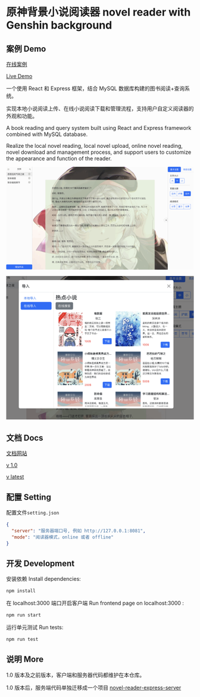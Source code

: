 # 原神背景小说阅读器 novel reader with Genshin background

## 案例 Demo

[在线案例](https://michael18811380328.github.io/novel-demo/index.html)

[Live Demo](https://michael18811380328.github.io/novel-demo/index.html)

一个使用 React 和 Express 框架，结合 MySQL 数据库构建的图书阅读+查询系统。

实现本地小说阅读上传、在线小说阅读下载和管理流程，支持用户自定义阅读器的外观和功能。

A book reading and query system built using React and Express framework combined with MySQL database.

Realize the local novel reading, local novel upload, online novel reading, novel download and management process, and support users to customize the appearance and function of the reader.

![](./screenshots/0.7-06.png)

![](./screenshots/0.7-05.png)

## 文档 Docs

[文档网站](https://novel-reader.github.io/)

[v 1.0](https://novel-reader.github.io/v1/00-introduction/)

[v latest](https://novel-reader.github.io/latest/00-introduction/)

## 配置 Setting

配置文件`setting.json`

```json
{
  "server": "服务器端口号, 例如 http://127.0.0.1:8081",
  "mode": "阅读器模式，online 或者 offline"
}
```

## 开发 Development

安装依赖 Install dependencies:

```bash
npm install
```

在 localhost:3000 端口开启客户端 Run frontend page on localhost:3000 :


```bash
npm run start
```

运行单元测试 Run tests:

```bash
npm run test
```

## 说明 More

1.0 版本及之前版本，客户端和服务器代码都维护在本仓库。

1.0 版本后，服务端代码单独迁移成一个项目 [novel-reader-express-server](https://github.com/Novel-Reader/novel-reader-express-server)

